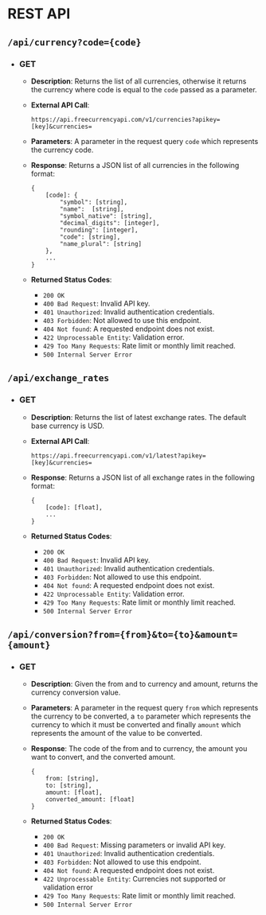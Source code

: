 # REST API

## `/api/currency?code={code}`

* ### GET

    - **Description**: Returns the list of all currencies, otherwise it returns the currency where code is equal to the `code` passed as a parameter.

    - **External API Call**: 
        ```
        https://api.freecurrencyapi.com/v1/currencies?apikey=[key]&currencies=
        ```

    - **Parameters**: A parameter in the request query `code` which represents the currency code.

    - **Response**: Returns a JSON list of all currencies in the following format:
        ```
        {
            [code]: {
                "symbol": [string],
                "name":  [string],
                "symbol_native": [string],
                "decimal_digits": [integer],
                "rounding": [integer],
                "code": [string],
                "name_plural": [string]
            },
            ...
        }
        ```

    - **Returned Status Codes**:
      * `200 OK`
      * `400 Bad Request`: Invalid API key.
      * `401 Unauthorized`: Invalid authentication credentials.
      * `403 Forbidden`: Not allowed to use this endpoint.
      * `404 Not found`: A requested endpoint does not exist.
      * `422 Unprocessable Entity`: Validation error.
      * `429 Too Many Requests`: Rate limit or monthly limit reached.
      * `500 Internal Server Error`

## `/api/exchange_rates`

* ### GET

    - **Description**: Returns the list of latest exchange rates. The default base currency is USD.

    - **External API Call**: 
        ```
        https://api.freecurrencyapi.com/v1/latest?apikey=[key]&currencies=
        ```

    - **Response**: Returns a JSON list of all exchange rates in the following format:
        ```
        {
            [code]: [float],
            ...
        }
        ```

    - **Returned Status Codes**:
      * `200 OK`
      * `400 Bad Request`: Invalid API key.
      * `401 Unauthorized`: Invalid authentication credentials.
      * `403 Forbidden`: Not allowed to use this endpoint.
      * `404 Not found`: A requested endpoint does not exist.
      * `422 Unprocessable Entity`: Validation error.
      * `429 Too Many Requests`: Rate limit or monthly limit reached.
      * `500 Internal Server Error`

## `/api/conversion?from={from}&to={to}&amount={amount}`

* ### GET

    - **Description**: Given the from and to currency and amount, returns the currency conversion value.

    - **Parameters**: A parameter in the request query `from` which represents the currency to be converted, a `to` parameter which represents the currency to which it must be converted and finally `amount` which represents the amount of the value to be converted.

    - **Response**: The code of the from and to currency, the amount you want to convert, and the converted amount.
        ```
        {
            from: [string], 
            to: [string],
            amount: [float],
            converted_amount: [float]
        }
        ```

    - **Returned Status Codes**:
      * `200 OK`
      * `400 Bad Request`: Missing parameters or invalid API key.
      * `401 Unauthorized`: Invalid authentication credentials.
      * `403 Forbidden`: Not allowed to use this endpoint.
      * `404 Not found`: A requested endpoint does not exist.
      * `422 Unprocessable Entity`: Currencies not supported or validation error
      * `429 Too Many Requests`: Rate limit or monthly limit reached.
      * `500 Internal Server Error`